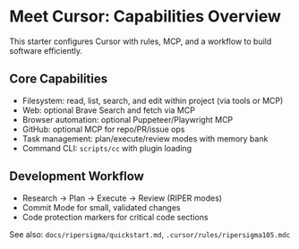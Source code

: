 # Meet Cursor: Capabilities Overview

This starter configures Cursor with rules, MCP, and a workflow to build software efficiently.

## Core Capabilities
- Filesystem: read, list, search, and edit within project (via tools or MCP)
- Web: optional Brave Search and fetch via MCP
- Browser automation: optional Puppeteer/Playwright MCP
- GitHub: optional MCP for repo/PR/issue ops
- Task management: plan/execute/review modes with memory bank
- Command CLI: `scripts/cc` with plugin loading

## Development Workflow
- Research → Plan → Execute → Review (RIPER modes)
- Commit Mode for small, validated changes
- Code protection markers for critical code sections

See also: `docs/ripersigma/quickstart.md`, `.cursor/rules/ripersigma105.mdc`